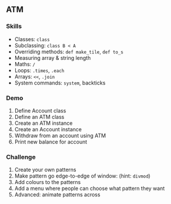 ## ATM

### Skills

- Classes: `class`
- Subclassing: `class B < A`
- Overriding methods: `def make_tile`, `def to_s`
- Measuring array & string length
- Maths: `/`
- Loops: `.times`, `.each`
- Arrays: `<<`, `.join`
- System commands: `system`, backticks

### Demo

1. Define Account class
2. Define an ATM class
3. Create an ATM instance
4. Create an Account instance
5. Withdraw from an account using ATM
6. Print new balance for account

### Challenge
1. Create your own patterns
2. Make pattern go edge-to-edge of window: (hint: `divmod`)
3. Add colours to the patterns
4. Add a menu where people can choose what pattern they want
5. Advanced: animate patterns across